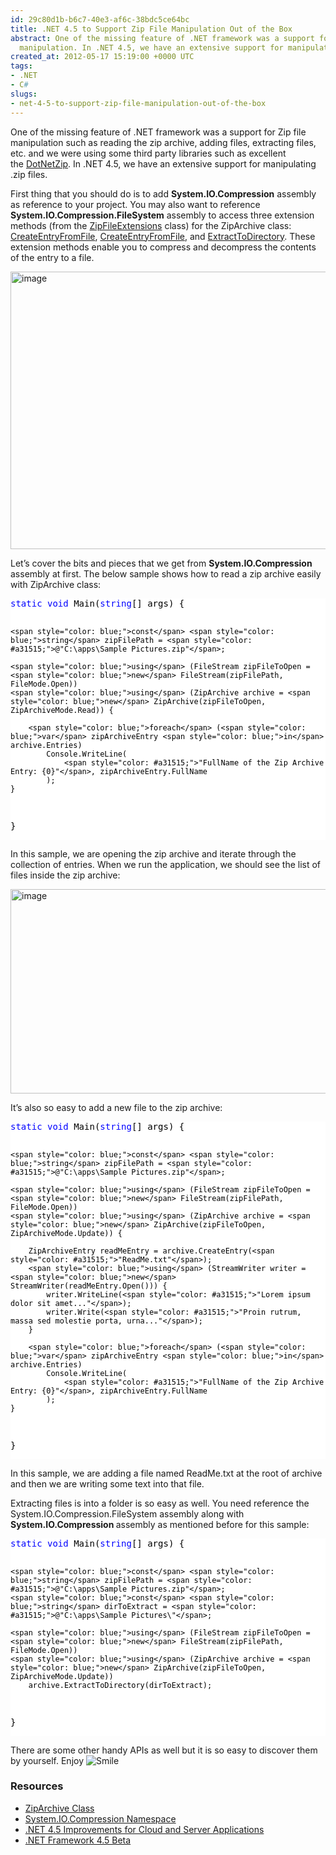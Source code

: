 ```yaml
---
id: 29c80d1b-b6c7-40e3-af6c-38bdc5ce64bc
title: .NET 4.5 to Support Zip File Manipulation Out of the Box
abstract: One of the missing feature of .NET framework was a support for Zip file
  manipulation. In .NET 4.5, we have an extensive support for manipulating zip archives.
created_at: 2012-05-17 15:19:00 +0000 UTC
tags:
- .NET
- C#
slugs:
- net-4-5-to-support-zip-file-manipulation-out-of-the-box
---
```


<p>One of the missing feature of .NET framework was a support for Zip file manipulation such as reading the zip archive, adding files, extracting files, etc. and we were using some third party libraries such as excellent the&nbsp;<a href="http://dotnetzip.codeplex.com/" title="http://dotnetzip.codeplex.com/">DotNetZip</a>. In .NET 4.5, we have an extensive support for manipulating .zip files.</p>
<p>First thing that you should do is to add <strong>System.IO.Compression</strong> assembly as reference to your project. You may also want to reference <strong>System.IO.Compression.FileSystem</strong> assembly to access three extension methods (from the <a href="http://msdn.microsoft.com/en-us/library/system.io.compression.zipfileextensions(v=vs.110)" title="http://msdn.microsoft.com/en-us/library/system.io.compression.zipfileextensions(v=vs.110)">ZipFileExtensions</a> class) for the ZipArchive class: <a href="http://msdn.microsoft.com/en-us/library/system.io.compression.zipfileextensions.createentryfromfile(v=vs.110)" title="http://msdn.microsoft.com/en-us/library/system.io.compression.zipfileextensions.createentryfromfile(v=vs.110)">CreateEntryFromFile</a>, <a href="http://msdn.microsoft.com/en-us/library/system.io.compression.zipfileextensions.createentryfromfile(v=vs.110)" title="http://msdn.microsoft.com/en-us/library/system.io.compression.zipfileextensions.createentryfromfile(v=vs.110)">CreateEntryFromFile</a>, and <a href="http://msdn.microsoft.com/en-us/library/system.io.compression.zipfileextensions.extracttodirectory(v=vs.110)" title="http://msdn.microsoft.com/en-us/library/system.io.compression.zipfileextensions.createentryfromfile(v=vs.110)">ExtractToDirectory</a>. These extension methods enable you to compress and decompress the contents of the entry to a file.</p>
<p><a href="https://www.tugberkugurlu.com/Content/Images/UploadedByAuthors/wlw/a5e3a3f40b2a_CA41/image.png"><img height="444" width="644" src="https://www.tugberkugurlu.com/Content/Images/UploadedByAuthors/wlw/a5e3a3f40b2a_CA41/image_thumb.png" alt="image" border="0" title="image" style="background-image: none; padding-left: 0px; padding-right: 0px; display: inline; padding-top: 0px; border-width: 0px;" /></a></p>
<p>Let&rsquo;s cover the bits and pieces that we get from <strong>System.IO.Compression</strong> assembly at first. The below sample shows how to read a zip archive easily with ZipArchive class:</p>
<div class="code-wrapper border-shadow-1">
<div style="background-color: white; color: black;">
<pre><span style="color: blue;">static</span> <span style="color: blue;">void</span> Main(<span style="color: blue;">string</span>[] args) {

    <span style="color: blue;">const</span> <span style="color: blue;">string</span> zipFilePath = <span style="color: #a31515;">@"C:\apps\Sample Pictures.zip"</span>;

    <span style="color: blue;">using</span> (FileStream zipFileToOpen = <span style="color: blue;">new</span> FileStream(zipFilePath, FileMode.Open))
    <span style="color: blue;">using</span> (ZipArchive archive = <span style="color: blue;">new</span> ZipArchive(zipFileToOpen, ZipArchiveMode.Read)) {

        <span style="color: blue;">foreach</span> (<span style="color: blue;">var</span> zipArchiveEntry <span style="color: blue;">in</span> archive.Entries)
            Console.WriteLine(
                <span style="color: #a31515;">"FullName of the Zip Archive Entry: {0}"</span>, zipArchiveEntry.FullName
            );
    }
}</pre>
</div>
</div>
<p>In this sample, we are opening the zip archive and iterate through the collection of entries. When we run the application, we should see the list of files inside the zip archive:</p>
<p><a href="https://www.tugberkugurlu.com/Content/Images/UploadedByAuthors/wlw/a5e3a3f40b2a_CA41/image_3.png"><img height="327" width="644" src="https://www.tugberkugurlu.com/Content/Images/UploadedByAuthors/wlw/a5e3a3f40b2a_CA41/image_thumb_3.png" alt="image" border="0" title="image" style="background-image: none; padding-left: 0px; padding-right: 0px; display: inline; padding-top: 0px; border-width: 0px;" /></a></p>
<p>It&rsquo;s also so easy to add a new file to the zip archive:</p>
<div class="code-wrapper border-shadow-1">
<div style="background-color: white; color: black;">
<pre><span style="color: blue;">static</span> <span style="color: blue;">void</span> Main(<span style="color: blue;">string</span>[] args) {

    <span style="color: blue;">const</span> <span style="color: blue;">string</span> zipFilePath = <span style="color: #a31515;">@"C:\apps\Sample Pictures.zip"</span>;

    <span style="color: blue;">using</span> (FileStream zipFileToOpen = <span style="color: blue;">new</span> FileStream(zipFilePath, FileMode.Open))
    <span style="color: blue;">using</span> (ZipArchive archive = <span style="color: blue;">new</span> ZipArchive(zipFileToOpen, ZipArchiveMode.Update)) {

        ZipArchiveEntry readMeEntry = archive.CreateEntry(<span style="color: #a31515;">"ReadMe.txt"</span>);
        <span style="color: blue;">using</span> (StreamWriter writer = <span style="color: blue;">new</span> StreamWriter(readMeEntry.Open())) {
            writer.WriteLine(<span style="color: #a31515;">"Lorem ipsum dolor sit amet..."</span>);
            writer.Write(<span style="color: #a31515;">"Proin rutrum, massa sed molestie porta, urna..."</span>);
        }

        <span style="color: blue;">foreach</span> (<span style="color: blue;">var</span> zipArchiveEntry <span style="color: blue;">in</span> archive.Entries)
            Console.WriteLine(
                <span style="color: #a31515;">"FullName of the Zip Archive Entry: {0}"</span>, zipArchiveEntry.FullName
            );
    }
}</pre>
</div>
</div>
<p>In this sample, we are adding a file named ReadMe.txt at the root of archive and then we are writing some text into that file.</p>
<p>Extracting files is into a folder is so easy as well. You need reference the System.IO.Compression.FileSystem assembly along with <strong>System.IO.Compression </strong>assembly as mentioned before for this sample:</p>
<div class="code-wrapper border-shadow-1">
<div style="background-color: white; color: black;">
<pre><span style="color: blue;">static</span> <span style="color: blue;">void</span> Main(<span style="color: blue;">string</span>[] args) {

    <span style="color: blue;">const</span> <span style="color: blue;">string</span> zipFilePath = <span style="color: #a31515;">@"C:\apps\Sample Pictures.zip"</span>;
    <span style="color: blue;">const</span> <span style="color: blue;">string</span> dirToExtract = <span style="color: #a31515;">@"C:\apps\Sample Pictures\"</span>;

    <span style="color: blue;">using</span> (FileStream zipFileToOpen = <span style="color: blue;">new</span> FileStream(zipFilePath, FileMode.Open))
    <span style="color: blue;">using</span> (ZipArchive archive = <span style="color: blue;">new</span> ZipArchive(zipFileToOpen, ZipArchiveMode.Update))
        archive.ExtractToDirectory(dirToExtract);
}</pre>
</div>
</div>
<p>There are some other handy APIs as well but it is so easy to discover them by yourself. Enjoy <img src="https://www.tugberkugurlu.com/Content/Images/UploadedByAuthors/wlw/a5e3a3f40b2a_CA41/wlEmoticon-smile.png" alt="Smile" class="wlEmoticon wlEmoticon-smile" style="border-style: none;" /></p>
<h3>Resources</h3>
<ul>
<li><a href="http://msdn.microsoft.com/en-us/library/system.io.compression.ziparchive(v=vs.110)" title="http://msdn.microsoft.com/en-us/library/system.io.compression.ziparchive(v=vs.110)">ZipArchive Class</a> </li>
<li><a href="http://msdn.microsoft.com/en-us/library/3z72378a(v=vs.110)" title="http://msdn.microsoft.com/en-us/library/3z72378a(v=vs.110)">System.IO.Compression Namespace</a> </li>
<li><a href="http://blogs.msdn.com/b/somasegar/archive/2012/05/16/net-improvements-for-cloud-and-server-applications.aspx" title="http://blogs.msdn.com/b/somasegar/archive/2012/05/16/net-improvements-for-cloud-and-server-applications.aspx">.NET 4.5 Improvements for Cloud and Server Applications</a> </li>
<li><a href="http://msdn.microsoft.com/en-us/library/w0x726c2(v=vs.110)" title="http://msdn.microsoft.com/en-us/library/w0x726c2(v=vs.110)">.NET Framework 4.5 Beta</a></li>
</ul>